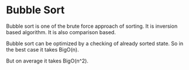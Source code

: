 
Bubble Sort
============

Bubble sort is one of the brute force approach of sorting. It is inversion based algorithm. It is also comparison based.

Bubble sort can be optimized by a checking of already sorted state. So in the best case it takes BigO(n). 

But on average it takes BigO(n^2).
